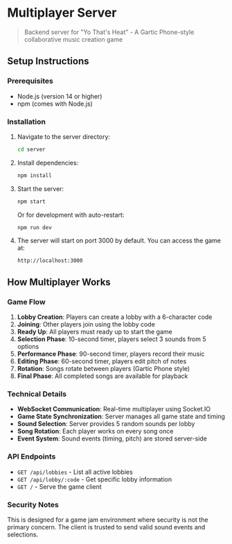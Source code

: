 # Multiplayer Server

> Backend server for "Yo That's Heat" - A Gartic Phone-style collaborative music creation game

## Setup Instructions

### Prerequisites

- Node.js (version 14 or higher)
- npm (comes with Node.js)

### Installation

1. Navigate to the server directory:

   ```bash
   cd server
   ```

2. Install dependencies:

   ```bash
   npm install
   ```

3. Start the server:

   ```bash
   npm start
   ```

   Or for development with auto-restart:

   ```bash
   npm run dev
   ```

4. The server will start on port 3000 by default. You can access the game at:
   ```
   http://localhost:3000
   ```

## How Multiplayer Works

### Game Flow

1. **Lobby Creation**: Players can create a lobby with a 6-character code
2. **Joining**: Other players join using the lobby code
3. **Ready Up**: All players must ready up to start the game
4. **Selection Phase**: 10-second timer, players select 3 sounds from 5 options
5. **Performance Phase**: 90-second timer, players record their music
6. **Editing Phase**: 60-second timer, players edit pitch of notes
7. **Rotation**: Songs rotate between players (Gartic Phone style)
8. **Final Phase**: All completed songs are available for playback

### Technical Details

- **WebSocket Communication**: Real-time multiplayer using Socket.IO
- **Game State Synchronization**: Server manages all game state and timing
- **Sound Selection**: Server provides 5 random sounds per lobby
- **Song Rotation**: Each player works on every song once
- **Event System**: Sound events (timing, pitch) are stored server-side

### API Endpoints

- `GET /api/lobbies` - List all active lobbies
- `GET /api/lobby/:code` - Get specific lobby information
- `GET /` - Serve the game client

### Security Notes

This is designed for a game jam environment where security is not the primary concern. The client is trusted to send valid sound events and selections.
